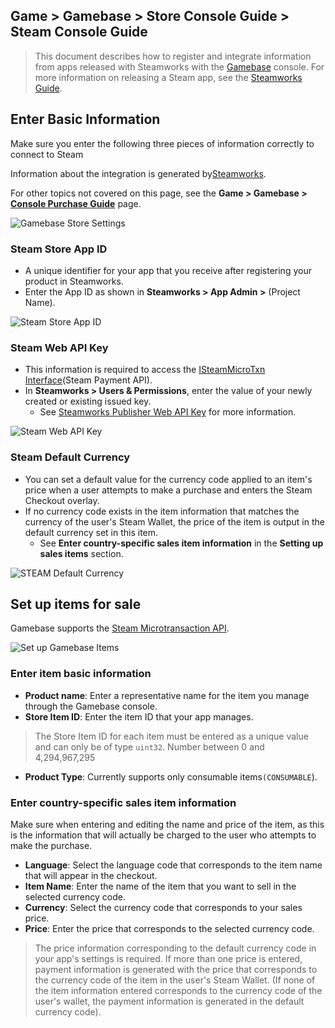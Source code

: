 ## Game > Gamebase > Store Console Guide > Steam Console Guide

> This document describes how to register and integrate information from apps released with Steamworks with the [Gamebase](https://docs.nhncloud.com/en/Game/Gamebase/en/Overview/) console.
For more information on releasing a Steam app, see the [Steamworks Guide](https://partner.steamgames.com/doc/home).


## Enter Basic Information

Make sure you enter the following three pieces of information correctly to connect to Steam 

Information about the integration is generated by[Steamworks](https://partner.steamgames.com/).

For other topics not covered on this page, see the **Game > Gamebase > [Console Purchase Guide](https://docs.nhncloud.com/en/Game/Gamebase/en/oper-purchase/)** page.


![Gamebase Store Settings](https://static.toastoven.net/prod_gamebase/StoreConsoleGuide/Steam/en/steam_register_01_en_241028.png)


### Steam Store App ID

* A unique identifier for your app that you receive after registering your product in Steamworks.
* Enter the App ID as shown in **Steamworks > App Admin >** (Project Name).

![Steam Store App ID](https://kr1-api-object-storage.nhncloudservice.com/v1/AUTH_2acdfabf4efe4efc8a04c00b348110c9/cdn_origin/prod_iap/console_steam/steam_console_app_02_kor.png)


### Steam Web API Key

* This information is required to access the [ISteamMicroTxn Interface](https://partner.steamgames.com/doc/webapi/ISteamMicroTxn)(Steam Payment API).
* In **Steamworks > Users & Permissions**, enter the value of your newly created or existing issued key.
  * See [Steamworks Publisher Web API Key](https://partner.steamgames.com/doc/webapi_overview/auth) for more information.

![Steam Web API Key](https://kr1-api-object-storage.nhncloudservice.com/v1/AUTH_2acdfabf4efe4efc8a04c00b348110c9/cdn_origin/prod_iap/console_steam/steam_console_app_03_kor.png)


### Steam Default Currency

* You can set a default value for the currency code applied to an item's price when a user attempts to make a purchase and enters the Steam Checkout overlay. 
* If no currency code exists in the item information that matches the currency of the user's Steam Wallet, the price of the item is output in the default currency set in this item. 
  * See **Enter country-specific sales item information** in the **Setting up sales items** section.


![STEAM Default Currency](https://kr1-api-object-storage.nhncloudservice.com/v1/AUTH_2acdfabf4efe4efc8a04c00b348110c9/cdn_origin/prod_iap/console_steam/steam_console_app_04_kor.png)



## Set up items for sale

Gamebase supports the [Steam Microtransaction API](https://partner.steamgames.com/doc/features/microtransactions).

![Set up Gamebase Items](https://static.toastoven.net/prod_gamebase/StoreConsoleGuide/Steam/en/steam_item_01_en_241028.png)



### Enter item basic information

- **Product name**: Enter a representative name for the item you manage through the Gamebase console.
- **Store Item ID**: Enter the item ID that your app manages.

> The Store Item ID for each item must be entered as a unique value and can only be of type `uint32`.
> Number between 0 and 4,294,967,295

- **Product Type**: Currently supports only consumable items`(CONSUMABLE`).


### Enter country-specific sales item information
Make sure when entering and editing the name and price of the item, as this is the information that will actually be charged to the user who attempts to make the purchase.

- **Language**: Select the language code that corresponds to the item name that will appear in the checkout.
- **Item Name**: Enter the name of the item that you want to sell in the selected currency code.
- **Currency**: Select the currency code that corresponds to your sales price.
- **Price**: Enter the price that corresponds to the selected currency code.


> The price information corresponding to the default currency code in your app's settings is required.
> If more than one price is entered, payment information is generated with the price that corresponds to the currency code of the item in the user's Steam Wallet.
> (If none of the item information entered corresponds to the currency code of the user's wallet, the payment information is generated in the default currency code). 